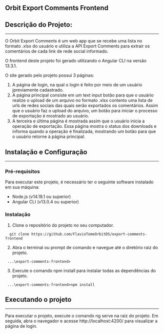 ## Orbit Export Comments Frontend

## Descrição do Projeto:
---

O Orbit Export Comments é um web app que se recebe uma lista no formato .xlsx do usuário e utiliza a API Export Comments para extrair os comentários de cada link de rede social informado.

O frontend deste projeto foi gerado utilizando o Angular CLI na versão 13.3.1.

O site gerado pelo projeto possui 3 páginas:

1. A página de login, na qual o login é feito por meio de um usuário jpreviamente cadastrado.
2. A página principal consiste em um text input botão para que o usuário realize o upload de um arquivo no formato .xlsx contento uma lista de urls de redes sociais das quais serão exportados os comentários. Assim que o usuário faz o upload do arquivo, um botão para iniciar o processo de exportação é mostrado ao usuário.
3. A terceira e última página é mostrada assim que o usuário inicia a operação de exportação. Essa página mostra o status dos downloads e informa quando a operação é finalizada, mostrando um botão para que o usuário retorne à página principal.

## Instalação e Configuração
---
### Pré-requisitos

Para executar este projeto, é necessário ter o seguinte software instalado em sua máquina:

* Node.js (v14.18.1 ou superior)
* Angular CLI (v13.0.4 ou superior)

### Instalação
1. Clone o repositório do projeto no seu computador.
```
  git clone https://github.com/FlavioTomeOrbitDS/export-comments-frontend
```

2. Abra o terminal ou prompt de comando e navegue até o diretório raiz do projeto.
```
 ...\export-comments-frontend>
```
3. Execute o comando npm install para instalar todas as dependências do projeto.
```
 ...\export-comments-frontend>npm install
```

## Executando o projeto
---
Para executar o projeto, execute o comando ng serve na raiz do projeto. Em seguida, abra o navegador e acesse http://localhost:4200/ para visualizar a página de login.
